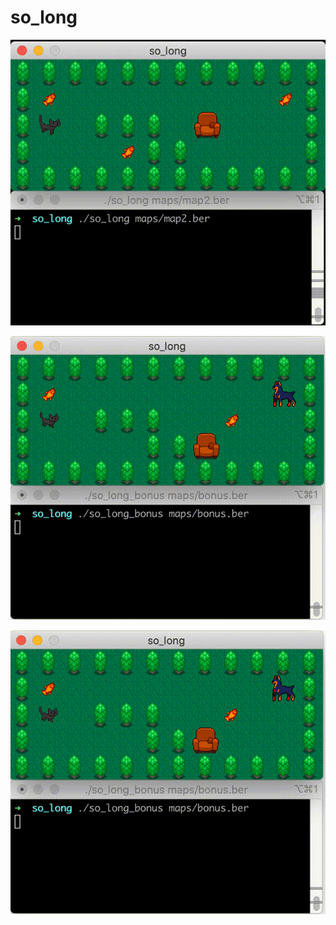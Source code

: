 # so_long

![](https://github.com/MofMiq/so_long/blob/main/so_long.gif)

![](https://github.com/MofMiq/so_long/blob/main/bonus_win.gif)

![](https://github.com/MofMiq/so_long/blob/main/bonus_lose.gif)
